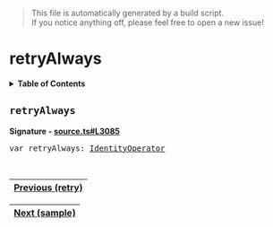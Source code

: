 > This file is automatically generated by a build script.<br>If you notice anything off, please feel free to open a new issue!

# retryAlways

<details><summary><b>Table of Contents</b></summary>

1. [<code>retryAlways</code>](#retryAlways)</details>

## <a name="retryAlways"></a><code>retryAlways</code>

<b>Signature - [source.ts#L3085](..\/..\/packages\/core\/src\/source.ts#L3085)</b>

<pre>var retryAlways: <a href="001-IdentityOperator.md#IdentityOperator">IdentityOperator</a></pre><br>

| [Previous \(retry\)](059-retry.md#readme) |
| --- |

<div align="right">

| [Next \(sample\)](061-sample.md#readme) |
| --- |
</div>
